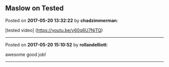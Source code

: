 ## Maslow on Tested
Posted on **2017-05-20 13:32:22** by **chadzimmerman**:

[tested video]  (https://youtu.be/y60q6U7NjTQ)

---

Posted on **2017-05-20 15:10:52** by **rollandelliott**:

awesome good job!

---

